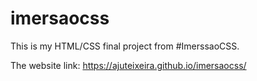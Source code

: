# imersaocss

This is my HTML/CSS final project from #ImerssaoCSS.

The website link: https://ajuteixeira.github.io/imersaocss/
